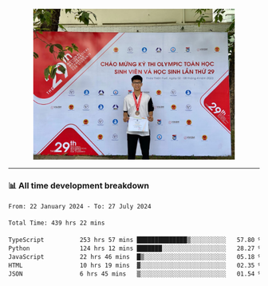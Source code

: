 <p align="center"><img src="asset/header.jpg" width="80%"/></p>

---
<!-- 
<details>
  <summary>📃 My Resume</summary>

### Education

- 📖 **Information Technology**\
📆 10/2021 - present\
📍 **Thang Long University** - Hoang Mai, Hanoi, Vietnam -->

<!-- ### Experience
- 👨‍💻 **Full Stack Web Intern**\
📆 09/2022 - 12/2023\
📍 **TECH 5S** -  Luu Huu Phuong, Phuong My Dinh I, Nam Tu Liem, Hanoi.


- 👨‍💻 **Full Stack Web Fresher**\
📆 1/2022 - 05/2023\
📍 **TECH 5S** -  Luu Huu Phuong, Phuong My Dinh I, Nam Tu Liem, Hanoi.

- 👨‍💻 **Frontend Web Fresher**\
📆 11/2023 - present\
📍 **White Neuron** -  Mau Luong, Ha Dong, Hanoi, Vietnam
</details> -->

### 📊 All time development breakdown

<!--START_SECTION:waka-->

```txt
From: 22 January 2024 - To: 27 July 2024

Total Time: 439 hrs 22 mins

TypeScript          253 hrs 57 mins ██████████████▒░░░░░░░░░░   57.80 %
Python              124 hrs 12 mins ███████░░░░░░░░░░░░░░░░░░   28.27 %
JavaScript          22 hrs 46 mins  █▒░░░░░░░░░░░░░░░░░░░░░░░   05.18 %
HTML                10 hrs 19 mins  ▓░░░░░░░░░░░░░░░░░░░░░░░░   02.35 %
JSON                6 hrs 45 mins   ▒░░░░░░░░░░░░░░░░░░░░░░░░   01.54 %
```

<!--END_SECTION:waka-->
